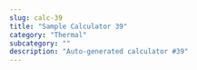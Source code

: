 ```yaml
---
slug: calc-39
title: "Sample Calculator 39"
category: "Thermal"
subcategory: ""
description: "Auto-generated calculator #39"
---
```


